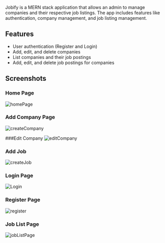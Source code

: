 
Jobify is a MERN stack application that allows an admin to manage companies and their respective job listings. The app includes features like authentication, company management, and job listing management.

## Features
- User authentication (Register and Login)
- Add, edit, and delete companies
- List companies and their job postings
- Add, edit, and delete job postings for companies

## Screenshots

### Home Page

![homePage](https://github.com/user-attachments/assets/45b2fd74-4e54-4aac-8206-2e2c5675f5e5)

### Add Company Page
![createCompany](https://github.com/user-attachments/assets/14dd97e4-ef54-4ad2-b2c0-6d0f7a7cf615)

###Edit Company
![editCompany](https://github.com/user-attachments/assets/ab24a42c-cc17-44fb-8b0e-6f287609eec5)

### Add Job
![createJob](https://github.com/user-attachments/assets/eb16b7cd-3e9f-4f95-8602-928adc328e57)

### Login Page
![Login](https://github.com/user-attachments/assets/2b466a9e-49ab-4aea-ab37-2ade7f1322ba)

### Register Page
![register](https://github.com/user-attachments/assets/9ea34bcd-647c-417d-91dd-0d2228dc728c)

### Job List Page
![jobListPage](https://github.com/user-attachments/assets/f7888c8e-2c03-4c0d-8b51-f52c9c0ad79e)
